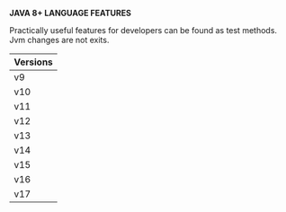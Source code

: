**JAVA 8+ LANGUAGE FEATURES**

Practically useful features for developers can be found as test methods.
Jvm changes are not exits.

| Versions  | 
| ------------- | 
| v9  |
| v10 |
| v11 |
| v12 |
| v13 |
| v14 |
| v15 |
| v16 |
| v17 |


